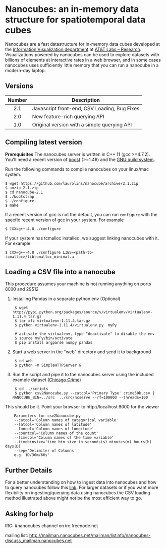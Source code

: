 # Nanocubes: an in-memory data structure for spatiotemporal data cubes

Nanocubes are a fast datastructure for in-memory data cubes developed
at the
[Information Visualization department](http://www.research.att.com/infovis)
at [AT&T Labs – Research](http://www.research.att.com). Visualizations
powered by nanocubes can be used to explore datasets with billions of
elements at interactive rates in a web browser, and in some cases nanocubes
uses sufficiently little memory that you can run a nanocube in a
modern-day laptop.

## Versions

| Number | Description |
|:------:|-------------|
| 2.1 | Javascript front-end, CSV Loading, Bug Fixes  |
| 2.0 | New feature-rich querying API                  |
| 1.0 | Original version with a simple querying API   |

## Compiling latest version

**Prerequisites** The nanocubes server is written in C++ 11 (gcc >=4.7.2). You'll need a
recent version of [boost](http://www.boost.org) (>=1.48) and the
[GNU build system](http://www.gnu.org/software/autoconf/).

Run the following commands to compile nanocubes on your linux/mac system.

    $ wget https://github.com/laurolins/nanocube/archive/2.1.zip
    $ unzip 2.1.zip
    $ cd nanocube-2.1
    $ ./bootstrap
    $ ./configure
    $ make

If a recent version of gcc is not the default, you can run `configure`
with the specfic recent version of gcc in your system. For example

    $ CXX=g++-4.8 ./configure

If your system has tcmalloc installed, we suggest linking nanocubes with it.
For example

    $ CXX=g++-4.8 ./configure LIBS=<path-to-tcmalloc>/libtcmalloc_minimal.a

## Loading a CSV file into a nanocube

This procedure assumes your machine is not running anything on ports
8000 and 29512

1. Installing Pandas in a separate python env (Optional)

        $ wget http://pypi.python.org/packages/source/v/virtualenv/virtualenv-1.11.4.tar.gz
        $ tar xfz virtualenv-1.11.4.tar.gz
        $ python virtualenv-1.11.4/virtualenv.py  myPy
        
        # activate the virtualenv, type "deactivate" to disable the env
        $ source myPy/bin/activate
        $ pip install argparse numpy pandas

2. Start a web server in the "web" directory and send it to background

        $ cd web
        $ python -m SimpleHTTPServer &

3. Run the script and pipe it to the nanocubes server using the
   included example dataset
   ([Chicago Crime](https://data.cityofchicago.org/Public-Safety/Crimes-2001-to-present/ijzp-q8t2))

        $ cd ../scripts
        $ python csv2Nanocube.py --catcol='Primary Type' crime50k.csv | NANOCUBE_BIN=../src  ../src/ncserve --rf=100000 --threads=100

This should be it. Point your browser to http://localhost:8000 for the
viewer

        Parameters for csv2Nanocube.py
        --catcol='Column names of categorical variable'
        --latcol='Column names of latitude'
        --loncol='Column names of longitude'
        --countcol='Column names of the count'
        --timecol='Column names of the time variable'
        --timebinsize='time bin size in seconds(s) minutes(m) hours(h) days(D)
        --sep='Delimiter of Columns'
        e.g. 1D/30m/60s'


## Further Details

For a better understanding on how to ingest data into nanocubes and
how to query nanocubes follow this
[link](https://github.com/laurolins/nanocube/wiki). For larger
datasets or if you want more flexibility on ingesting/querying data
using nanocubes the CSV loading method illustrated above might not be
the most efficient way to go.

## Asking for help

IRC: #nanocubes channel on irc.freenode.net

mailing list: http://mailman.nanocubes.net/mailman/listinfo/nanocubes-discuss_mailman.nanocubes.net
